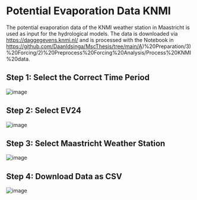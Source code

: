 # Potential Evaporation Data KNMI

The potential evaporation data of the KNMI weather station in Maastricht is used as input for the hydrological models. The data is downloaded via https://daggegevens.knmi.nl/ and is processed with the Notebook in https://github.com/DaanIdsinga/MscThesis/tree/main/A)%20Preparation/3)%20Forcing/2)%20Preprocess%20Forcing%20Analysis/Process%20KNMI%20data.

## Step 1: Select the Correct Time Period

![image](https://github.com/DaanIdsinga/MscThesis/assets/144466847/f4b22a93-f35b-492d-a44b-cab29e57e09c)

## Step 2: Select EV24

![image](https://github.com/DaanIdsinga/MscThesis/assets/144466847/fe50c9fa-e255-4ef4-ad44-15275f8f30ba)

## Step 3: Select Maastricht Weather Station

![image](https://github.com/DaanIdsinga/MscThesis/assets/144466847/cbda5913-3e22-4a52-85b5-8ca6030594a4)

## Step 4: Download Data as CSV

![image](https://github.com/DaanIdsinga/MscThesis/assets/144466847/bc7c3213-d801-488a-8401-340b1d5cefe9)
